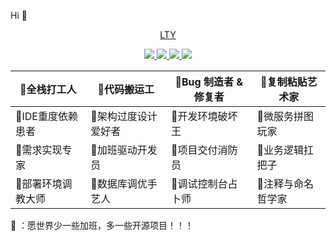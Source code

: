 Hi  👋

<!--
**LTY1014/LTY1014** is a ✨ _special_ ✨ repository because its `README.md`(this file) appears on your GitHub profile.

Here are some ideas to get you started:

- 🔭 I’m currently working on ...
- 🌱 I’m currently learning ...
- 👯 I’m looking to collaborate on ...
- 🤔 I’m looking for help with ...
- 💬 Ask me about ...
- 📫 How to reach me: ...
- 😄 Pronouns: ...
- ⚡ Fun fact: ...
  -->



<p align=center>
    <a href="https://github.com/LTY1014">LTY</a>
</p>
<p align="center">
<a target="_blank" href="https://github.com/LTY1014">
    <img src="https://img.shields.io/badge/JAVA开发工程师-green" ></img>
    <img src="https://img.shields.io/badge/后端+前端+数据库+AI-blue" ></img>
    <img src="https://img.shields.io/badge/Develop Engineer at manufacturing industry-brightgreen" ></img>
    <img src="https://img.shields.io/badge/Always passion-red" ></img>
</a></p>


| 📌全栈打工人       | 📌代码搬运工         | 📌Bug 制造者 & 修复者 | 📌复制粘贴艺术家   |
| ----------------- | ------------------- | -------------------- | ----------------- |
| 📌IDE重度依赖患者  | 📌架构过度设计爱好者 | 📌开发环境破坏王      | 📌微服务拼图玩家   |
| 📌需求实现专家     | 📌加班驱动开发员     | 📌项目交付消防员      | 📌业务逻辑扛把子   |
| 📌部署环境调教大师 | 📌数据库调优手艺人   | 📌调试控制台占卜师    | 📌注释与命名哲学家 |



🌱 ：愿世界少一些加班，多一些开源项目！！！




